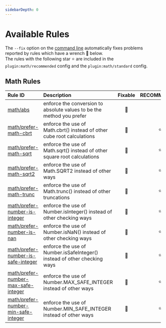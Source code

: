 ```yaml
---
sidebarDepth: 0
---
```


# Available Rules

The `--fix` option on the [command line](https://eslint.org/docs/user-guide/command-line-interface#fixing-problems) automatically fixes problems reported by rules which have a wrench :wrench: below.  
The rules with the following star :star: are included in the `plugin:math/recommended` config and the `plugin:math/standard` config.

<!-- This file is automatically generated in tools/update-docs-rules-index.js, do not change! -->

## Math Rules

| Rule ID | Description | Fixable | RECOMMENDED | STANDARD |
|:--------|:------------|:-------:|:-----------:|:--------:|
| [math/abs](./abs.md) | enforce the conversion to absolute values to be the method you prefer | :wrench: |  |  |
| [math/prefer-math-cbrt](./prefer-math-cbrt.md) | enforce the use of Math.cbrt() instead of other cube root calculations | :wrench: | :star: |  |
| [math/prefer-math-sqrt](./prefer-math-sqrt.md) | enforce the use of Math.sqrt() instead of other square root calculations | :wrench: | :star: |  |
| [math/prefer-math-sqrt2](./prefer-math-sqrt2.md) | enforce the use of Math.SQRT2 instead of other ways | :wrench: | :star: |  |
| [math/prefer-math-trunc](./prefer-math-trunc.md) | enforce the use of Math.trunc() instead of other truncations | :wrench: | :star: |  |
| [math/prefer-number-is-integer](./prefer-number-is-integer.md) | enforce the use of Number.isInteger() instead of other checking ways | :wrench: | :star: |  |
| [math/prefer-number-is-nan](./prefer-number-is-nan.md) | enforce the use of Number.isNaN() instead of other checking ways | :wrench: | :star: |  |
| [math/prefer-number-is-safe-integer](./prefer-number-is-safe-integer.md) | enforce the use of Number.isSafeInteger() instead of other checking ways | :wrench: | :star: |  |
| [math/prefer-number-max-safe-integer](./prefer-number-max-safe-integer.md) | enforce the use of Number.MAX_SAFE_INTEGER instead of other ways | :wrench: | :star: |  |
| [math/prefer-number-min-safe-integer](./prefer-number-min-safe-integer.md) | enforce the use of Number.MIN_SAFE_INTEGER instead of other ways | :wrench: | :star: |  |
